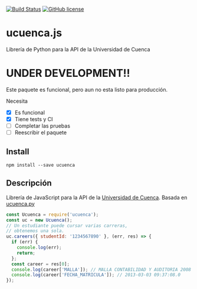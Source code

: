[![Build Status](https://travis-ci.org/edzzn/ucuenca.js.svg?branch=master)](https://travis-ci.org/edzzn/ucuenca.js)
[![GitHub license](https://img.shields.io/github/license/edzzn/ucuenca.js.svg)](https://github.com/edzzn/ucuenca.js/blob/master/LICENSE)


# ucuenca.js
Librería de Python para la API de la Universidad de Cuenca

# UNDER DEVELOPMENT!!
Este paquete es funcional, pero aun no esta listo para producción. 

Necesita
- [x] Es funcional
- [x] Tiene tests y CI
- [ ] Completar las pruebas
- [ ] Reescribir el paquete

## Install

`npm install --save ucuenca`


## Descripción

Librería de JavaScript para la API de la [Universidad de Cuenca](http://www.ucuenca.edu.ec/). Basada en [ucuenca.py](https://github.com/stsewd/ucuenca.py)


```javascript
const Ucuenca = require('ucuenca');
const uc = new Ucuenca();
// Un estudiante puede cursar varias carreras,
// obtenemos una sola.
uc.careers({ studentId: '1234567890' }, (err, res) => {
  if (err) { 
    console.log(err);
    return;
  };
  const career = res[0];
  console.log(career['MALLA']); // MALLA CONTABILIDAD Y AUDITORIA 2008
  console.log(career['FECHA_MATRICULA']); // 2013-03-03 09:37:08.0
});
```